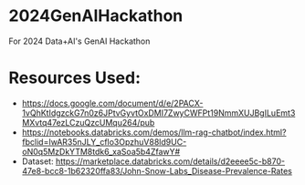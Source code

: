 # 2024GenAIHackathon
For 2024 Data+AI's GenAI Hackathon

# Resources Used:
- https://docs.google.com/document/d/e/2PACX-1vQhKtIdgzckG7n0z6JPtvGyvtOxDMI7ZwyCWFPt19NmmXUJBgILuEmt3MXvtq47ezLCzuQzcUMqu264/pub
- https://notebooks.databricks.com/demos/llm-rag-chatbot/index.html?fbclid=IwAR35nJLY_cflo3OpzhuV88ld9UC-oN0q5MzDkYTM8tdk6_xaSoa5b4ZfawY#
- Dataset: https://marketplace.databricks.com/details/d2eeee5c-b870-47e8-bcc8-1b62320ffa83/John-Snow-Labs_Disease-Prevalence-Rates

